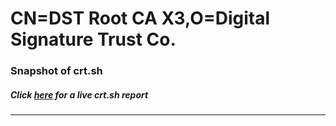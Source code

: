 # CN=DST Root CA X3,O=Digital Signature Trust Co.
### Snapshot of crt.sh
##### Click [here](https://crt.sh/?q=Serial_9894F9BA5687651CE311517FC18CF720) for a live crt.sh report

---

